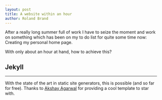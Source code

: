 ```yaml
---
layout: post
title: A website within an hour
author: Roland Brand
---
```


After a really long summer full of work I have to seize the moment and work on something which
has been on my to do list for quite some time now: Creating my personal home page.

With only about an hour at hand, how to achieve this?


## Jekyll
-----

With the state of the art in static site generators, this is possible (and so far for free).
Thanks to [Akshay Agarwal](https://github.com/AkshayAgarwal007/Jekyll-Mono) for providing a cool
template to star with.
